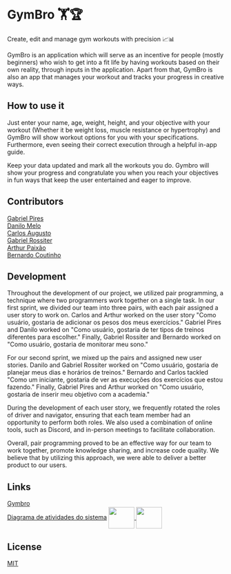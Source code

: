 # GymBro 🏋️🏆

Create, edit and manage gym workouts with precision 📈📊 

GymBro is an application which will serve as an incentive for people (mostly beginners) who wish to get into a fit life by having
workouts based on their own reality, through inputs in the application. Apart from that, GymBro is also an app that manages your workout and tracks your progress in creative ways. 

## How to use it

Just enter your name, age, weight, height, and your objective with your workout (Whether it be weight loss, muscle resistance or hypertrophy) and GymBro will show workout options for you with your specifications. Furthermore, even seeing their correct execution through a helpful in-app guide.

Keep your data updated and mark all the workouts you do. Gymbro will show your progress and congratulate you when you reach your objectives in fun ways that keep the user entertained and eager to improve.

## Contributors

[Gabriel Pires](https://github.com/gabrielpires-1) <br />
[Danilo Melo](https://github.com/dan-albuquerque) <br />
[Carlos Augusto](https://github.com/CarlosAugustoP) <br />
[Gabriel Rossiter](https://github.com/grossiter04) <br />
[Arthur Paixão](https://github.com/paixaoao) <br />
[Bernardo Coutinho](https://github.com/BernardoCC1) <br />

## Development 

Throughout the development of our project, we utilized pair programming, a technique where two programmers work together on a single task. In our first sprint, we divided our team into three pairs, with each pair assigned a user story to work on. Carlos and Arthur worked on the user story "Como usuário, gostaria de adicionar os pesos dos meus exercícios." Gabriel Pires and Danilo worked on "Como usuário, gostaria de ter tipos de treinos diferentes para escolher." Finally, Gabriel Rossiter and Bernardo worked on "Como usuário, gostaria de monitorar meu sono."

For our second sprint, we mixed up the pairs and assigned new user stories. Danilo and Gabriel Rossiter worked on "Como usuário, gostaria de planejar meus dias e horários de treinos." Bernardo and Carlos tackled "Como um iniciante, gostaria de ver as execuções dos exercícios que estou fazendo." Finally, Gabriel Pires and Arthur worked on "Como usuário, gostaria de inserir meu objetivo com a academia."

During the development of each user story, we frequently rotated the roles of driver and navigator, ensuring that each team member had an opportunity to perform both roles. We also used a combination of online tools, such as Discord, and in-person meetings to facilitate collaboration.

Overall, pair programming proved to be an effective way for our team to work together, promote knowledge sharing, and increase code quality. We believe that by utilizing this approach, we were able to deliver a better product to our users.


## Links
<a href="http://gymbro-env-2.eba-xmuhcmsh.us-east-2.elasticbeanstalk.com/?next=/home">Gymbro</a>
<br>
<a href ="https://drive.google.com/file/d/1enzPE6KNYdQgluP1sPGaetvsSIMETtqX/view">Diagrama de atividades do sistema</a>
<a href = "https://danilo1.atlassian.net/jira/software/projects/GYM/boards/1"><img align="center" height="50" width="60" src="https://cdn.jsdelivr.net/gh/devicons/devicon/icons/jira/jira-original-wordmark.svg" /> </a>
<a href ="https://www.figma.com/proto/QEgeAOpzAlOgq7QZUUuQcW/gymbro-lo-fi?node-id=3-147&scaling=contain&page-id=0%3A1&starting-point-node-id=3%3A147&show-proto-sidebar=1"><img align="center" height="50" width="60" src="https://cdn.jsdelivr.net/gh/devicons/devicon/icons/figma/figma-original.svg" /> </a>


## License
[MIT](https://choosealicense.com/licenses/mit/)
